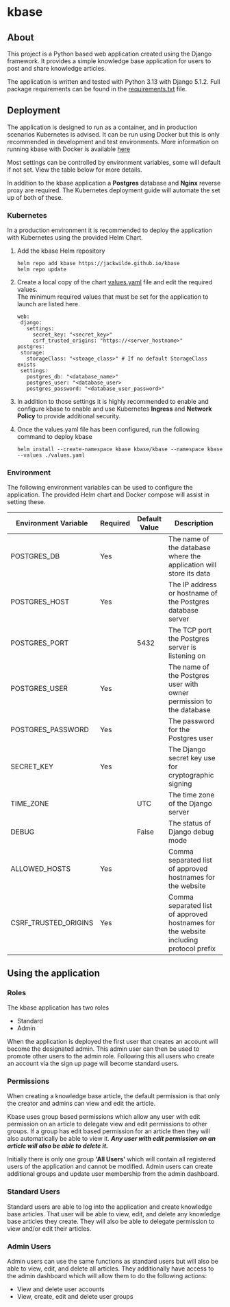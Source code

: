# kbase

## About
This project is a Python based web application created using the Django framework. It provides a simple knowledge base
application for users to post and share knowledge articles.

The application is written and tested with Python 3.13 with Django 5.1.2. Full package requirements can be found in the 
[requirements.txt](./src/requirements.txt) file. 

## Deployment
The application is designed to run as a container, and in production scenarios Kubernetes is advised. It can be run
using Docker but this is only recommended in development and test environments. More information on running kbase with 
Docker is available [here](./docker/README.md)

Most settings can be controlled by environment variables, some will default if not set. View the table below for more
details.

In addition to the kbase application a **Postgres** database and **Nginx** reverse proxy are required. The Kubernetes deployment
guide will automate the set up of both of these.

### Kubernetes
In a production environment it is recommended to deploy the application with Kubernetes using the provided Helm Chart.
1. Add the kbase Helm repository
    ```
    helm repo add kbase https://jackwilde.github.io/kbase
    helm repo update
    ```

2. Create a local copy of the chart [values.yaml](./helm/kbase/values.yaml) file and edit the required values. \
The minimum required values that must be set for the application to launch are listed here. 
    ```
   web:
     django:
       settings:
         secret_key: "<secret_key>"
         csrf_trusted_origins: "https://<server_hostname>"
   postgres:
     storage:
       storageClass: "<stoage_class>" # If no default StorageClass exists
     settings:
       postgres_db: "<database_name>"
       postgres_user: "<database_user>
       postgres_password: "<database_user_password>"
   ```

3. In addition to those settings it is highly recommended to enable and configure kbase to enable and use Kubernetes 
**Ingress** and **Network Policy** to provide additional security.

4. Once the values.yaml file has been configured, run the following command to deploy kbase
    ```
    helm install --create-namespace kbase kbase/kbase --namespace kbase --values ./values.yaml
    ```

### Environment
The following environment variables can be used to configure the application. The provided Helm chart and Docker compose
will assist in setting these.

| Environment Variable | Required | Default Value | Description                                                                          |
|----------------------|----------|---------------|--------------------------------------------------------------------------------------|
| POSTGRES_DB          | Yes      |               | The name of the database where the application will store its data                   |
| POSTGRES_HOST        | Yes      |               | The IP address or hostname of the Postgres database server                           |
| POSTGRES_PORT        |          | 5432          | The TCP port the Postgres server is listening on                                     |
| POSTGRES_USER        | Yes      |               | The name of the Postgres user with owner permission to the database                  |
| POSTGRES_PASSWORD    | Yes      |               | The password for the Postgres user                                                   |
| SECRET_KEY           | Yes      |               | The Django secret key use for cryptographic signing                                  | 
| TIME_ZONE            |          | UTC           | The time zone of the Django server                                                   |
| DEBUG                |          | False         | The status of Django debug mode                                                      |
| ALLOWED_HOSTS        | Yes      |               | Comma separated list of approved hostnames for the website                           | 
| CSRF_TRUSTED_ORIGINS | Yes      |               | Comma separated list of approved hostnames for the website including protocol prefix |




## Using the application
### Roles
The kbase application has two roles
* Standard
* Admin

When the application is deployed the first user that creates an account will become the designated admin. This admin 
user can then be used to promote other users to the admin role. Following this all users who create an account via the
sign up page will become standard users.

### Permissions
When creating a knowledge base article, the default permission is that only the creator and admins can view and edit the
article.

Kbase uses group based permissions which allow any user with edit permission on an article to delegate view and edit 
permissions to other groups. If a group has edit based permission for an article then they will also automatically be
able to view it. **_Any user with edit permission on an article will also be able to delete it._**

Initially there is only one group **'All Users'** which will contain all registered users of the application and cannot 
be modified. Admin users can create additional groups and update user membership from the admin dashboard.

### Standard Users
Standard users are able to log into the application and create knowledge base articles. That user will be able to view, 
edit, and delete any knowledge base articles they create. They will also be able to delegate permission to view and/or 
edit their articles.

### Admin Users
Admin users can use the same functions as standard users but will also be able to view, edit, and delete all articles. 
They additionally have access to the admin dashboard which will allow them to do the following actions:
* View and delete user accounts
* View, create, edit and delete user groups

